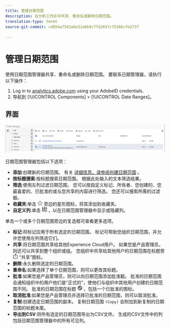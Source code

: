 ```yaml
---
title: 管理日期范围
description: 在分析工作区中共享、重命名或删除日期范围。
translation-type: tm+mt
source-git-commit: cd854a7543a6e31abb9cffd2657c75366cfe2737

---
```



# 管理日期范围

使用日期范围管理器共享、重命名或删除日期范围。 要联系日期管理器，请执行以下操作：

1. Log in to [analytics.adobe.com](https://analytics.adobe.com) using your AdobeID credentials.
1. 导航到 [!UICONTROL Components] > [!UICONTROL Date Ranges]。

## 界面

![UI](../assets/date-range-ui.png)

日期范围管理器包括以下选项：

* **添加**:创建新的日期范围。 有关 [详细信息，请参阅创建日期范围](create.md) 。
* **按标题搜索**:按标题搜索日期范围。 根据此处输入的文本筛选结果。
* **筛选**:使用左列过滤日期范围。 您可以按自定义标记、所有者、您创建的、您最喜爱的、已批准的或与您共享的内容进行筛选。 您还可以搜索所需的过滤器。
* **收藏夹**:单击 ![日期范围](../assets/star.png) 旁边的星形图标，将其添加到收藏夹。
* **自定义列**:单击 ![列图标](../assets/columns.png) ，以在日期范围管理器中显示或隐藏列。

单击一个或多个日期范围旁边的复选框可查看更多选项。

* **标记**:将标记应用于所有选定的日期范围。 标记可帮助您组织日期范围，并允许您使用左列筛选它们。
* **共享**:将日期范围共享给其他Experience Cloud用户。 如果您是产品管理员，则还可以共享到整个组织或组。 您组织中共享给其他用户的日期范围在标题旁 ![含有](../assets/shared.png) “共享”图标。
* **删除**:永久删除选定的日期范围。
* **重命名**:如果选择了单个日期范围，则可以更改其标题。
* **批准**:如果您是产品管理员，则可以向日期范围添加批准戳。 批准的日期范围会通知组织中的用户他们是“正式的”，使他们与组织中其他用户创建的日期范围不同。 批准的日期范围在标题 ![旁边](../assets/approved.png) ，包括一个已批准的图标。
* **取消批准**:如果您是产品管理员并选择已批准的日期范围，则可以取消批准。
* **复制**:创建选定日期范围的副本。 复制日期范围 `(Copy)` 会附加到新复制的日期范围的标题末尾。
* **导出到CSV**:将所有选定的日期范围导出为CSV文件。 生成的CSV文件中的列包括日期范围管理器中的所有可见列。
